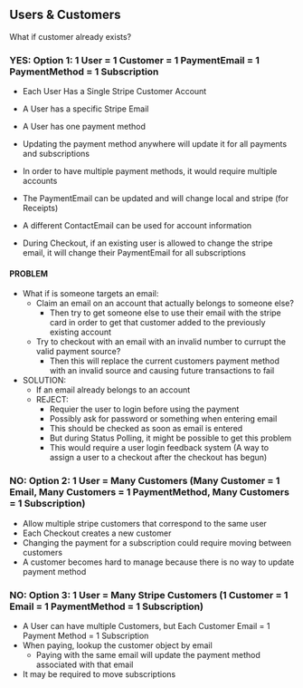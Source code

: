 
## Users & Customers

What if customer already exists?

### YES: Option 1: 1 User = 1 Customer = 1 PaymentEmail = 1 PaymentMethod = 1 Subscription

- Each User Has a Single Stripe Customer Account
- A User has a specific Stripe Email
- A User has one payment method
- Updating the payment method anywhere will update it for all payments and subscriptions
- In order to have multiple payment methods, it would require multiple accounts

- The PaymentEmail can be updated and will change local and stripe (for Receipts)
- A different ContactEmail can be used for account information
- During Checkout, if an existing user is allowed to change the stripe email, it will change their PaymentEmail for all subscriptions

#### PROBLEM

- What if is someone targets an email:
    - Claim an email on an account that actually belongs to someone else? 
        - Then try to get someone else to use their email with the stripe card in order to get that customer added to the previously existing account
    - Try to checkout with an email with an invalid number to currupt the valid payment source?
        - Then this will replace the current customers payment method with an invalid source and causing future transactions to fail
- SOLUTION: 
    - If an email already belongs to an account
    - REJECT: 
        - Requier the user to login before using the payment 
        - Possibly ask for password or something when entering email
        - This should be checked as soon as email is entered
        - But during Status Polling, it might be possible to get this problem
        - This would require a user login feedback system (A way to assign a user to a checkout after the checkout has begun)

### NO: Option 2: 1 User = Many Customers (Many Customer = 1 Email, Many Customers = 1 PaymentMethod, Many Customers = 1 Subscription)

- Allow multiple stripe customers that correspond to the same user
- Each Checkout creates a new customer
- Changing the payment for a subscription could require moving between customers
- A customer becomes hard to manage because there is no way to update payment method

### NO: Option 3: 1 User = Many Stripe Customers (1 Customer = 1 Email = 1 PaymentMethod = 1 Subscription)

- A User can have multiple Customers, but Each Customer Email = 1 Payment Method = 1 Subscription
- When paying, lookup the customer object by email
    - Paying with the same email will update the payment method associated with that email
- It may be required to move subscriptions
